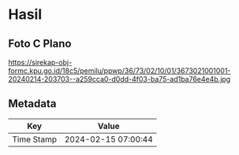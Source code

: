 # Hasil

## Foto C Plano

https://sirekap-obj-formc.kpu.go.id/18c5/pemilu/ppwp/36/73/02/10/01/3673021001001-20240214-203703--a259cca0-d0dd-4f03-ba75-ad1ba76e4e4b.jpg


## Metadata

| Key        | Value               |
| ---------- | ------------------- |
| Time Stamp | 2024-02-15 07:00:44 |



